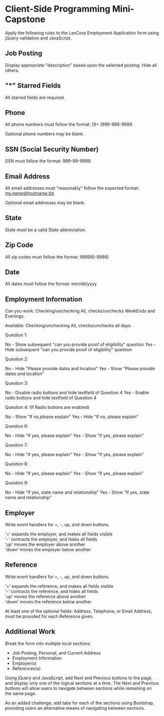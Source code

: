 # Client-Side Programming Mini-Capstone

Apply the following rules to the LexCorp Employment Application form using jQuery validation and JavaScript.

Job Posting
-
Display appropriate "description" based upon the selected posting. Hide all others.

"*" Starred Fields
-
All starred fields are required.

Phone
-
All phone numbers must follow the format: [9+ ]999-999-9999.

Optional phone numbers may be blank.

SSN (Social Security Number)
-
SSN must follow the format: 999-99-9999.

Email Address
-
All email addresses must "reasonably" follow the expected format: my.name@hostname.tld.

Optional email addresses may be blank.

State
-
State must be a valid State abbreviation.

Zip Code
-
All zip codes must follow the format: 99999[-9999]

Date
-
All dates must follow the format: mm/dd/yyyy

Employment Information
-
Can you work: Checking/unchecking All, checks/unchecks WeekEnds and Evenings.

Available: Checking/unchecking All, checks/unchecks all days.

Question 1:
> 
No - Show subsequent "can you provide proof of eligibility" question
Yes - Hide subsequent "can you provide proof of eligibility" question

Question 2:
>
No - Hide "Please provide dates and location"
Yes - Show "Please provide dates and location"

Question 3:
>
No - Disable radio buttons and hide textfield of Question 4
Yes - Enable radio buttons and hide textfield of Question 4

Question 4: (If Radio buttons are enabled)
>
No - Show "If no,please explain"
Yes - Hide "If no, please explain"

Question 6:
>
No - Hide "If yes, please explain"
Yes - Show "If yes, please explain"

Question 7:
>
No - Hide "If yes, please explain"
Yes - Show "If yes, please explain"

Question 8:
>
No - Hide "If yes, please explain"
Yes - Show "If yes, please explain"

Question 9:
>
No - Hide "If yes, state name and relationship"
Yes - Show "If yes, state name and relationship"

Employer
-
Write event handlers for +, -, up, and down buttons.
>
'+'		expands the employer, and makes all fields visible<br/>
'-'		contracts the employer, and hides all fields<br/>
'up'	moves the employer above another<br/>
'down'	moves the employer below another

Reference
-
Write event handlers for +, -, up, and down buttons.
>
'+'		expands the reference, and makes all fields visible<br/>
'-'		contracts the reference, and hides all fields<br/>
'up'	moves the reference above another<br/>
'down'	moves the reference below another

At least one of the optional fields: Address, Telephone, or Email Address, must be provided for each Reference given.

Additional Work
-
Break the form into multiple local sections:

* Job Posting, Personal, and Current Address
* Employment Information
* Employer(s)
* References(s)

Using jQuery and JavaScript, add Next and Previous buttons to the page, and display only one of the logical sections at a time. The Next and Previous buttons will allow users to navigate between sections while remaining on the same page.

As an added challenge, add tabs for each of the sections using Bootstrap, providing users an alternative means of navigating between sections.
